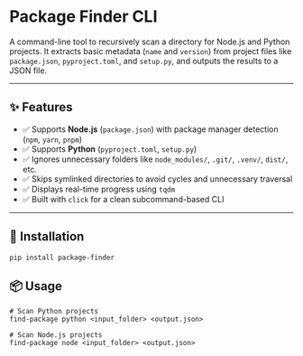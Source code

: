 # Package Finder CLI

A command-line tool to recursively scan a directory for Node.js and Python projects. It extracts basic metadata (`name` and `version`) from project files like `package.json`, `pyproject.toml`, and `setup.py`, and outputs the results to a JSON file.

---

## ✨ Features

- ✅ Supports **Node.js** (`package.json`) with package manager detection (`npm`, `yarn`, `pnpm`)
- ✅ Supports **Python** (`pyproject.toml`, `setup.py`)
- ✅ Ignores unnecessary folders like `node_modules/`, `.git/`, `.venv/`, `dist/`, etc.
- ✅ Skips symlinked directories to avoid cycles and unnecessary traversal
- ✅ Displays real-time progress using `tqdm`
- ✅ Built with `click` for a clean subcommand-based CLI

---

## 🚀 Installation

```shell
pip install package-finder
```

## 📦 Usage

```shell
# Scan Python projects
find-package python <input_folder> <output.json>

# Scan Node.js projects
find-package node <input_folder> <output.json>
```